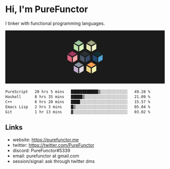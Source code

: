 # Hi, I'm PureFunctor

I tinker with functional programming languages.

![Vitriol Header](./vitriol.png)

<!--START_SECTION:waka-->
```text
PureScript   20 hrs 5 mins   ████████████▒░░░░░░░░░░░░   49.28 % 
Haskell      8 hrs 35 mins   █████▒░░░░░░░░░░░░░░░░░░░   21.09 % 
C++          6 hrs 20 mins   ████░░░░░░░░░░░░░░░░░░░░░   15.57 % 
Emacs Lisp   2 hrs 3 mins    █▒░░░░░░░░░░░░░░░░░░░░░░░   05.04 % 
Git          1 hr 13 mins    ▓░░░░░░░░░░░░░░░░░░░░░░░░   03.02 % 
```
<!--END_SECTION:waka-->

## Links
+ website: https://purefunctor.me
+ twitter: https://twitter.com/PureFunctor
+ discord: PureFunctor#5339
+ email: purefunctor at gmail.com
+ session/signal: ask through twitter dms
